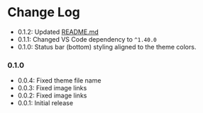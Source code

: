 # Change Log

- 0.1.2: Updated [README.md](/README.md)
- 0.1.1: Changed VS Code dependency to `^1.40.0`
- 0.1.0: Status bar (bottom) styling aligned to the theme colors.

### 0.1.0

- 0.0.4: Fixed theme file name
- 0.0.3: Fixed image links
- 0.0.2: Fixed image links
- 0.0.1: Initial release
